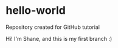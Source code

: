 # hello-world
Repository created for GitHub tutorial

Hi! I'm Shane, and this is my first branch :)
